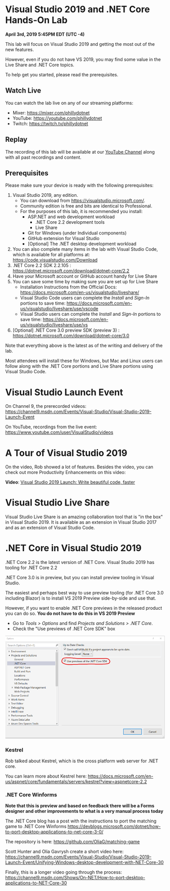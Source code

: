 # Visual Studio 2019 and .NET Core Hands-On Lab

**April 3rd, 2019 5:45PM EDT (UTC -4)**

This lab will focus on Visual Studio 2019 and getting the most out of the new features.  

However, even if you do not have VS 2019, you may find some value in the Live Share and .NET Core topics.  

To help get you started, please read the prerequisites.

## Watch Live
You can watch the lab live on any of our streaming platforms:
- Mixer: https://mixer.com/phillydotnet
- YouTube: https://youtube.com/phillydotnet
- Twitch: https://twitch.tv/phillydotnet

## Replay
The recording of this lab will be available at our [YouTube Channel](https://youtube.com/phillydotnet) along with all past recordings and content.

## Prerequisites
Please make sure your device is ready with the following prerequisites:
1. Visual Studio 2019, any edition.
    - You can download from https://visualstudio.microsoft.com/.
    - Community edition is free and bits are identical to Professional.
    - For the purposes of this lab, it is recommended you install:
        - ASP.NET and web development workload
            - .NET Core 2.2 development tools
            - Live Share
        - Git for Windows (under Individual components)
        - GitHub extension for Visual Studio
        - [Optional] The .NET desktop development workload
1. You can also complete many items in the lab with Visual Studio Code, which is available for all platforms at: https://code.visualstudio.com/Download
1. .NET Core 2.2 SDK 2.2.105 : https://dotnet.microsoft.com/download/dotnet-core/2.2
1. Have your Microsoft account or GitHub account handy for Live Share
1. You can save some time by making sure you are set up for Live Share
    - Installation Instructions from the Official Docs: https://docs.microsoft.com/en-us/visualstudio/liveshare/
    - Visual Studio Code users can complete the *Install* and *Sign-In* portions to save time: https://docs.microsoft.com/en-us/visualstudio/liveshare/use/vscode
    - Visual Studio users can complete the *Install* and *Sign-In* portions to save time: https://docs.microsoft.com/en-us/visualstudio/liveshare/use/vs    
1. [Optional] .NET Core 3.0 preview SDK (preview 3) : https://dotnet.microsoft.com/download/dotnet-core/3.0

Note that everything above is the latest as of the writing and delivery of the lab.

Most attendees will install these for Windows, but Mac and Linux users can follow along with the .NET Core portions and Live Share portions using Visual Studio Code.

# Visual Studio Launch Event

On Channel 9, the prerecorded videos: https://channel9.msdn.com/Events/Visual-Studio/Visual-Studio-2019-Launch-Event

On YouTube, recordings from the live event: https://www.youtube.com/user/VisualStudio/videos


# A Tour of Visual Studio 2019 

On the video, Rob showed a lot of features.  Besides the video, you can check out more Productivity Enhancements on this video:

**Video**: [Visual Studio 2019 Launch: Write beautiful code, faster](https://www.youtube.com/watch?v=KsGnywKg1vU)

# Visual Studio Live Share
Visual Studio Live Share is an amazing collaboration tool that is "in the box" in Visual Studio 2019.  It is available as an extension in Visual Studio 2017 and as an extension of Visual Studio Code.

# .NET Core in Visual Studio 2019
.NET Core 2.2 is the latest version of .NET Core.  Visual Studio 2019 has tooling for .NET Core 2.2

.NET Core 3.0 is in preview, but you can install preview tooling in Visual Studio.

The easiest and perhaps best way to use preview tooling (for .NET Core 3.0 including Blazor) is to install VS 2019 Preview side-by-side and use that.

However, if you want to enable .NET Core previews in the released product you can do so.  **You do not have to do this in VS 2019 Preview**
- Go to *Tools > Options* and find *Projects and Solutions > .NET Core*.  
- Check the "Use previews of .NET Core SDK" box

![Enable .NET Core Previews in VS 2019](docs/images/use-dotnet-preview.png)


### Kestrel

Rob talked about Kestrel, which is the cross platform web server for .NET core.

You can learn more about Kestrel here: https://docs.microsoft.com/en-us/aspnet/core/fundamentals/servers/kestrel?view=aspnetcore-2.2

### .NET Core Winforms

**Note that this is preview and based on feedback there will be a Forms designer and other improvements to what is a very manual process today**

The .NET Core blog has a post with the instructions to port the matching game to .NET Core Winforms
https://devblogs.microsoft.com/dotnet/how-to-port-desktop-applications-to-net-core-3-0/

The repository is here: https://github.com/OliaG/matching-game

Scott Hunter and Olia Gavrysh create a short video here: https://channel9.msdn.com/Events/Visual-Studio/Visual-Studio-2019-Launch-Event/Unifying-Windows-desktop-development-with-NET-Core-30

Finally, this is a longer video going through the process:
https://channel9.msdn.com/Shows/On-NET/How-to-port-desktop-applications-to-NET-Core-30

